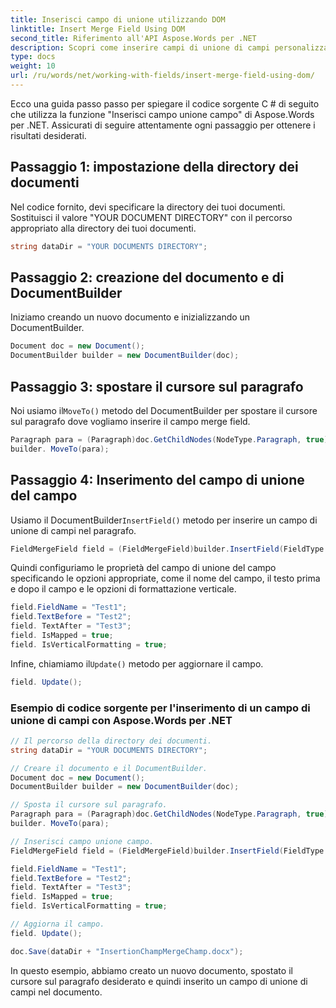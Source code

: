 ```yaml
---
title: Inserisci campo di unione utilizzando DOM
linktitle: Insert Merge Field Using DOM
second_title: Riferimento all'API Aspose.Words per .NET
description: Scopri come inserire campi di unione di campi personalizzati nei tuoi documenti Word con Aspose.Words per .NET.
type: docs
weight: 10
url: /ru/words/net/working-with-fields/insert-merge-field-using-dom/
---
```


Ecco una guida passo passo per spiegare il codice sorgente C # di seguito che utilizza la funzione "Inserisci campo unione campo" di Aspose.Words per .NET. Assicurati di seguire attentamente ogni passaggio per ottenere i risultati desiderati.

## Passaggio 1: impostazione della directory dei documenti

Nel codice fornito, devi specificare la directory dei tuoi documenti. Sostituisci il valore "YOUR DOCUMENT DIRECTORY" con il percorso appropriato alla directory dei tuoi documenti.

```csharp
string dataDir = "YOUR DOCUMENTS DIRECTORY";
```

## Passaggio 2: creazione del documento e di DocumentBuilder

Iniziamo creando un nuovo documento e inizializzando un DocumentBuilder.

```csharp
Document doc = new Document();
DocumentBuilder builder = new DocumentBuilder(doc);
```

## Passaggio 3: spostare il cursore sul paragrafo

 Noi usiamo il`MoveTo()` metodo del DocumentBuilder per spostare il cursore sul paragrafo dove vogliamo inserire il campo merge field.

```csharp
Paragraph para = (Paragraph)doc.GetChildNodes(NodeType.Paragraph, true)[0];
builder. MoveTo(para);
```

## Passaggio 4: Inserimento del campo di unione del campo

 Usiamo il DocumentBuilder`InsertField()` metodo per inserire un campo di unione di campi nel paragrafo.

```csharp
FieldMergeField field = (FieldMergeField)builder.InsertField(FieldType.FieldMergeField, false);
```

Quindi configuriamo le proprietà del campo di unione del campo specificando le opzioni appropriate, come il nome del campo, il testo prima e dopo il campo e le opzioni di formattazione verticale.

```csharp
field.FieldName = "Test1";
field.TextBefore = "Test2";
field. TextAfter = "Test3";
field. IsMapped = true;
field. IsVerticalFormatting = true;
```

 Infine, chiamiamo il`Update()` metodo per aggiornare il campo.

```csharp
field. Update();
```

### Esempio di codice sorgente per l'inserimento di un campo di unione di campi con Aspose.Words per .NET

```csharp
// Il percorso della directory dei documenti.
string dataDir = "YOUR DOCUMENTS DIRECTORY";

// Creare il documento e il DocumentBuilder.
Document doc = new Document();
DocumentBuilder builder = new DocumentBuilder(doc);

// Sposta il cursore sul paragrafo.
Paragraph para = (Paragraph)doc.GetChildNodes(NodeType.Paragraph, true)[0];
builder. MoveTo(para);

// Inserisci campo unione campo.
FieldMergeField field = (FieldMergeField)builder.InsertField(FieldType.FieldMergeField, false);

field.FieldName = "Test1";
field.TextBefore = "Test2";
field. TextAfter = "Test3";
field. IsMapped = true;
field. IsVerticalFormatting = true;

// Aggiorna il campo.
field. Update();

doc.Save(dataDir + "InsertionChampMergeChamp.docx");
```

In questo esempio, abbiamo creato un nuovo documento, spostato il cursore sul paragrafo desiderato e quindi inserito un campo di unione di campi nel documento.